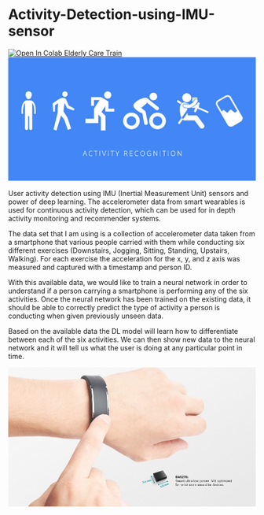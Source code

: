 # Activity-Detection-using-IMU-sensor


<a href="https://colab.research.google.com/github/Elite-AI-Club/AI-Driven-Innovation-Electronics/blob/main/8_Elderly_care/Human_Activity_Detection-1D CNN.ipynb">
  <img src="https://colab.research.google.com/img/colab_favicon_256px.png" alt="Open In Colab" width="25" height="25"> Elderly Care Train
</a>



<img src="pics/2.jpg">

User activity detection using IMU (Inertial Measurement Unit) sensors and power of deep learning. The accelerometer data from smart wearables is used for continuous activity detection, which can be used for in depth activity monitoring and recommender systems.

The data set that I am using is a collection of accelerometer data taken from a smartphone that various people carried with them while conducting six different exercises (Downstairs, Jogging, Sitting, Standing, Upstairs, Walking). For each exercise the acceleration for the x, y, and z axis was measured and captured with a timestamp and person ID.

With this available data, we would like to train a neural network in order to understand if a person carrying a smartphone is performing any of the six activities. Once the neural network has been trained on the existing data, it should be able to correctly predict the type of activity a person is conducting when given previously unseen data.

Based on the available data the DL model will learn how to differentiate between each of the six activities. We can then show new data to the neural network and it will tell us what the user is doing at any particular point in time.

<img src='pics/3.jpg'>
